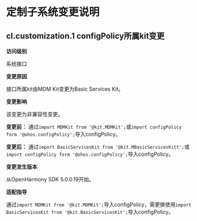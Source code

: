 # 定制子系统变更说明

## cl.customization.1 configPolicy所属kit变更

**访问级别**

系统接口

**变更原因**

接口所属kit由MDM Kit变更为Basic Services Kit。

**变更影响**

该变更为非兼容性变更。

**变更前：** 通过`import MDMKit from '@kit.MDMKit';`或`import configPolicy form '@ohos.configPolicy';`导入configPolicy。

**变更后：** 通过`import BasicServicesKit from '@kit.MBasicServicesKitt';`或`import configPolicy form '@ohos.configPolicy';`导入configPolicy。

**变更发生版本**

从OpenHarmony SDK 5.0.0.19开始。

**适配指导**

通过`import MDMKit from '@kit.MDMKit';`导入configPolicy，需更换使用`import BasicServicesKit from '@kit.BasicServicesKit';`导入configPolicy。